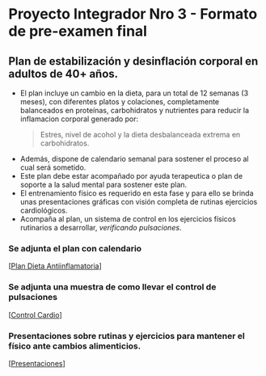 # Proyecto Integrador Nro 3 - Formato de pre-examen final

## Plan de estabilización y desinflación corporal en adultos de 40+ años.

* El plan incluye un cambio en la dieta, para un total de 12 semanas (3 meses), con diferentes platos y colaciones, completamente balanceados en proteínas, carbohidratos y nutrientes para reducir la inflamacion corporal generado por:
  > Estres, nivel de acohol y la dieta desbalanceada extrema en carbohidratos.
* Además, dispone de calendario semanal para sostener el proceso al cual será sometido.
* Este plan debe estar acompañado por ayuda terapeutica o plan de soporte a la salud mental para sostener este plan.
* El entrenamiento físico es requerido en esta fase y para ello se brinda unas presentaciones gráficas con visión completa de rutinas ejercicios cardiológicos.
* Acompaña al plan, un sistema de control en los ejercicios físicos rutinarios a desarrollar, _verificando pulsaciones_.

### Se adjunta el plan  con calendario
[[Plan Dieta Antiinflamatoria](https://docs.google.com/document/d/1vanMCfgTKO_U2rd4bazy7V2tAk60b23plAZthrkcaiI/edit?usp=sharing)]

### Se adjunta una muestra de como llevar el control de pulsaciones
[[Control Cardio](https://docs.google.com/spreadsheets/d/1Rub9iLey-pwMxx8Xm2YVrGcHqQsX7uYxMiqQ8q5ocbc/edit?usp=sharing)]

### Presentaciones sobre rutinas y ejercicios para mantener el físico ante cambios alimenticios.
[[Presentaciones](https://app.presentations.ai/view/X26hTF)]
